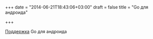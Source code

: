 +++
date = "2014-06-21T18:43:06+03:00"
draft = false
title = "Go для андроида"

+++

<p><a href="https://docs.google.com/document/d/1N3XyVkAP8nmWjASz8L_OjjnjVKxgeVBjIsTr5qIUcA4/preview?sle=true">Поддержка</a> Go для андроида</p>

